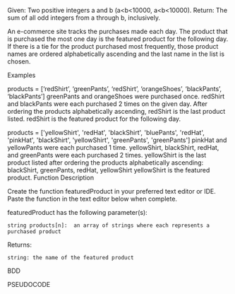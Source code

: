 Given: Two positive integers a and b (a<b<10000, a<b<10000).
Return: The sum of all odd integers from a through b, inclusively.


An e-commerce site tracks the purchases made each day. The product that is purchased the most one day is the featured product for the following day. If there is a tie for the product purchased most frequently, those product names are ordered alphabetically ascending and the last name in the list is chosen.

 

Examples

products = [‘redShirt’, ‘greenPants’, ‘redShirt’, ‘orangeShoes’, ‘blackPants’, ‘blackPants’]
greenPants and orangeShoes were purchased once.
redShirt and blackPants were each purchased 2 times on the given day.
After ordering the products alphabetically ascending, redShirt is the last product listed.
redShirt is the featured product for the following day.
 

products = ['yellowShirt', 'redHat', 'blackShirt', 'bluePants', 'redHat',
           'pinkHat', 'blackShirt', 'yellowShirt', 'greenPants', 'greenPants']
pinkHat and yellowPants were each purchased 1 time.
yellowShirt, blackShirt, redHat, and greenPants were each purchased 2 times.
yellowShirt is the last product listed after ordering the products alphabetically ascending: blackShirt, greenPants, redHat, yellowShirt
yellowShirt is the featured product.
Function Description

Create the function featuredProduct in your preferred text editor or IDE. Paste the function in the text editor below when complete.

 

featuredProduct has the following parameter(s):

    string products[n]:  an array of strings where each represents a purchased product

 

Returns:

    string: the name of the featured product

BDD






PSEUDOCODE

